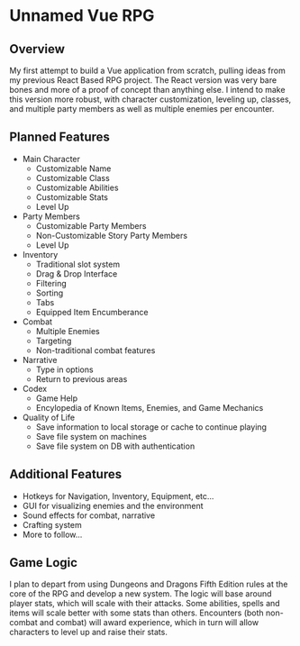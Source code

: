 # Unnamed Vue RPG

## Overview
My first attempt to build a Vue application from scratch, pulling ideas from my previous React Based RPG project. The React version was very bare bones and more of a proof of concept than anything else. I intend to make this version more robust, with character customization, leveling up, classes, and multiple party members as well as multiple enemies per encounter.

## Planned Features 
- Main Character
  - Customizable Name
  - Customizable Class
  - Customizable Abilities
  - Customizable Stats
  - Level Up
- Party Members
  - Customizable Party Members
  - Non-Customizable Story Party Members
  - Level Up
- Inventory
  - Traditional slot system
  - Drag & Drop Interface
  - Filtering
  - Sorting
  - Tabs
  - Equipped Item Encumberance
- Combat
  - Multiple Enemies
  - Targeting
  - Non-traditional combat features
- Narrative
  - Type in options
  - Return to previous areas
- Codex
  - Game Help
  - Encylopedia of Known Items, Enemies, and Game Mechanics 
- Quality of Life
  - Save information to local storage or cache to continue playing
  - Save file system on machines
  - Save file system on DB with authentication

## Additional Features
- Hotkeys for Navigation, Inventory, Equipment, etc...
- GUI for visualizing enemies and the environment
- Sound effects for combat, narrative
- Crafting system
- More to follow...

## Game Logic
I plan to depart from using Dungeons and Dragons Fifth Edition rules at the core of the RPG and develop a new system. The logic will base around player stats, which will scale with their attacks. Some abilities, spells and items will scale better with some stats than others. Encounters (both non-combat and combat) will award experience, which in turn will allow characters to level up and raise their stats. 

